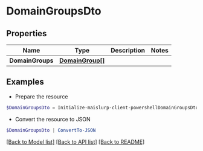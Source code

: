 # DomainGroupsDto
## Properties

Name | Type | Description | Notes
------------ | ------------- | ------------- | -------------
**DomainGroups** | [**DomainGroup[]**](DomainGroup) |  | 

## Examples

- Prepare the resource
```powershell
$DomainGroupsDto = Initialize-maislurp-client-powershellDomainGroupsDto  -DomainGroups null
```

- Convert the resource to JSON
```powershell
$DomainGroupsDto | ConvertTo-JSON
```

[[Back to Model list]](../README#documentation-for-models) [[Back to API list]](../README#documentation-for-api-endpoints) [[Back to README]](../README)

